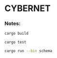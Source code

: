 # CYBERNET

### Notes:

```bash
cargo build
```

```bash
cargo test
```

```bash
cargo run --bin schema
```
